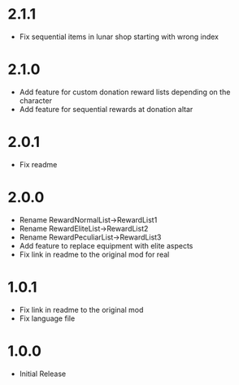 # 2.1.1

- Fix sequential items in lunar shop starting with wrong index

# 2.1.0

- Add feature for custom donation reward lists depending on the character
- Add feature for sequential rewards at donation altar

# 2.0.1

- Fix readme

# 2.0.0

- Rename RewardNormalList->RewardList1
- Rename RewardEliteList->RewardList2
- Rename RewardPeculiarList->RewardList3
- Add feature to replace equipment with elite aspects
- Fix link in readme to the original mod for real

# 1.0.1

- Fix link in readme to the original mod
- Fix language file

# 1.0.0

- Initial Release

